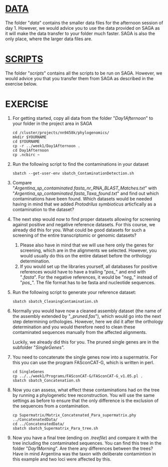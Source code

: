 # [DATA](data)
The folder "_data_" contains the smaller data files for the afternoon session of day 1. However, we would advice you to use the data provided on SAGA as it will make the data transfer to your folder much faster. SAGA is also the only place, where the larger data files are.

# [SCRIPTS](scripts)
The folder "_scripts_" contains all the scripts to be run on SAGA. However, we would advice you that you transfer them from SAGA as described in the exercise below.

# EXERCISE
1. For getting started, copy all data from the folder "_Day1Afternoon_" to your folder in the project area in SAGA<br>

	```
	cd /cluster/projects/nn9458k/phylogenomics/
	mkdir $YOURNAME
	cd $YOURNAME
	cp -r ../week1/Day1Afternoon .
	cd Day1Afternoon
	cp .ncbirc ~
	```

2. Run the following script to find the contaminations in your dataset<br>

	```
	sbatch --get-user-env sbatch_ContaminationDetection.sh
	```
	
3. Compare "_Argentina_sp_contaminated.fasta_nr_RNA_BLAST_Matches.txt_" with "_Argentina_sp_contaminated.fasta_Taxa_found.txt_" and find out which contaminations have been found. Which datasets would be needed having in mind that we added _Protodrilus symbioticus_ articfically as a contamination to the dataset?

4. The next step would now to find proper datasets allowing for screening against positive and negative reference datasets. For this course, we already did this for you. What could be good datasets for such a screening of the entire transcriptomic or genomic datasets?<br>

	1. Please also have in mind that we will use here only the genes for screening, which are in the alignments we selected. However, you would usually do this on the entire dataset before the orthology determination.<br>
	2. If you would set up the libraries yourself, all databases for positive references would have to have a trailing "_pos\__" and end with "_.fasta_". For the negative references, it would be "_neg\__" instead of "_pos\__". The file format has to be fasta and nucleotide sequences.<br> 

5. Run the following script to generate your reference dataset:<br>
	
	```
	sbatch sbatch_CleaningContamination.sh
	```
	
6. Normally you would have now a cleaned assembly dataset (the name of the assembly extended by "_\_pruned.fas_"), which would go into the next step determining orthologies. However, here we did it after the orthology determination and you would therefore need to clean these contaminated sequences manually from the affected alignments.<br>

	Luckily, we already did this for you. The pruned single genes are in the subfolder "_SingleGenes_".
	
7. You need  to concatenate the single genes now into a supermatrix. For this you can use the program FASconCAT-G, which is written in perl.<br>

	```
	cd SingleGenes
	cp ../../week1/Programs/FASconCAT-G/FASconCAT-G_v1.05.pl .
	sbatch sbatch_Concatenation.sh
	```
	
8. Now you can assess, what effect these contaminations had on the tree by running a phylogenetic tree reconstruction. You will use the same settings as before to ensure that the only difference is the exclusion of the sequences from a contamination.<br>

	```
	cp Supermatrix/Matrix_Concatenated_Para_supermatrix.phy  ../ConcatenatedData/
	cd ../ConcatenatedData/
	sbatch sbatch_Supermatrix_Para_tree.sh
	```
	
9. Now you have a final tree (ending on _.treefile_) and compare it with the tree including the contaminated sequences. You can find this tree in the folder "_Day1Morning_". Are there any differences between the trees? Have in mind Argentina was the taxon with deliberate contamintion in this example and two loci were affected by this.<br>
	
